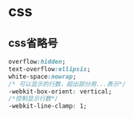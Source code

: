 
# css

## css省略号
```css
overflow:hidden;
text-overflow:ellipsis;
white-space:nowrap;
/* 可以显示的行数，超出部分用...表示*/
-webkit-box-orient: vertical;
/*控制显示行数*/
-webkit-line-clamp: 1;
```